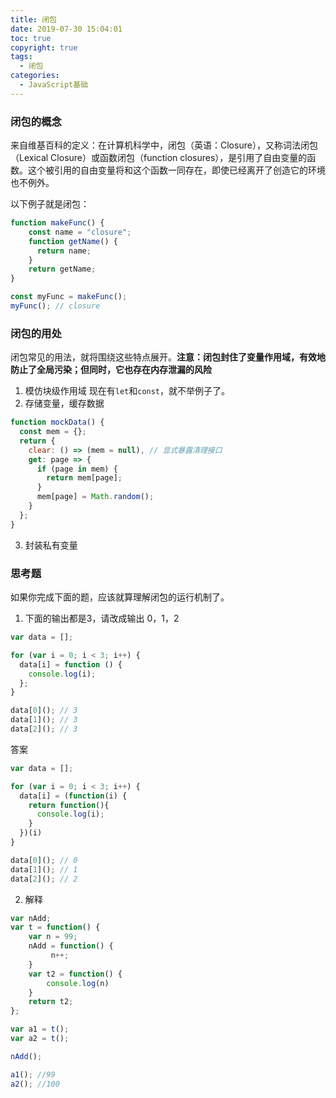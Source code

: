 ```yaml
---
title: 闭包
date: 2019-07-30 15:04:01
toc: true
copyright: true
tags: 
  - 闭包
categories: 
  - JavaScript基础
---
```


### 闭包的概念
来自维基百科的定义：在计算机科学中，闭包（英语：Closure），又称词法闭包（Lexical Closure）或函数闭包（function closures），是引用了自由变量的函数。这个被引用的自由变量将和这个函数一同存在，即使已经离开了创造它的环境也不例外。
<!--more-->
以下例子就是闭包：
```js
function makeFunc() {
    const name = "closure";
    function getName() {
      return name;
    }
    return getName;
}

const myFunc = makeFunc();
myFunc(); // closure
```

### 闭包的用处
闭包常见的用法，就将围绕这些特点展开。**注意：闭包封住了变量作用域，有效地防止了全局污染；但同时，它也存在内存泄漏的风险**
1. 模仿块级作用域
现在有`let`和`const`，就不举例子了。
2. 存储变量，缓存数据
```js
function mockData() {
  const mem = {};
  return {
    clear: () => (mem = null), // 显式暴露清理接口
    get: page => {
      if (page in mem) {
        return mem[page];
      }
      mem[page] = Math.random();
    }
  };
}
```
3. 封装私有变量

### 思考题
如果你完成下面的题，应该就算理解闭包的运行机制了。
1. 下面的输出都是3，请改成输出 0，1，2
```js
var data = [];

for (var i = 0; i < 3; i++) {
  data[i] = function () {
    console.log(i);
  };
}

data[0](); // 3
data[1](); // 3
data[2](); // 3 
```
答案
```js
var data = [];

for (var i = 0; i < 3; i++) {
  data[i] = (function(i) {
    return function(){
      console.log(i);
    }
  })(i)
}

data[0](); // 0
data[1](); // 1
data[2](); // 2
```
2. 解释
```js
var nAdd;
var t = function() {
    var n = 99;
    nAdd = function() {
    	 n++;
    }
    var t2 = function() {
    	console.log(n)
    }
    return t2;
};

var a1 = t();
var a2 = t();

nAdd();

a1(); //99
a2(); //100
```